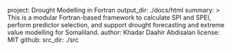 project: Drought Modelling in Fortran
output_dir: ./docs/html
summary: >
  This is a modular Fortran-based framework to calculate SPI and SPEI, perform predictor selection, and support drought forecasting and extreme value modelling for Somaliland.
author: Khadar Daahir Abdisalan
license: MIT
github: 
src_dir: ./src

